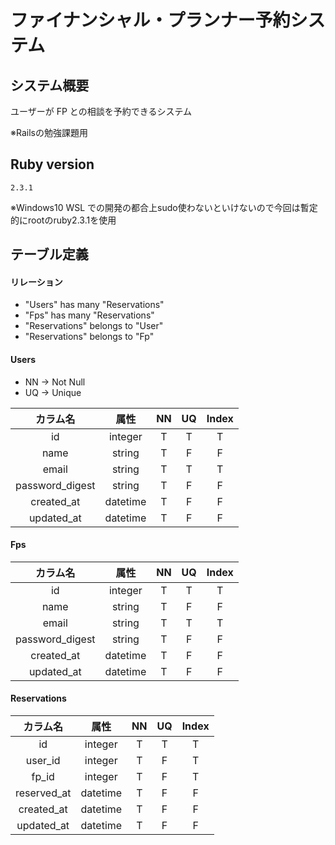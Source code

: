 # ファイナンシャル・プランナー予約システム
## システム概要
ユーザーが FP との相談を予約できるシステム

※Railsの勉強課題用

## Ruby version

`2.3.1`

※Windows10 WSL での開発の都合上sudo使わないといけないので今回は暫定的にrootのruby2.3.1を使用

## テーブル定義

#### リレーション
* "Users" has many "Reservations"
* "Fps" has many "Reservations"
* "Reservations" belongs to "User"
* "Reservations" belongs to "Fp"

#### Users
* NN -> Not Null
* UQ -> Unique

|カラム名|属性|NN|UQ|Index|
|:--:|:--:|:--:|:--:|:--:|
|id|integer|T|T|T|
|name|string|T|F|F|
|email|string|T|T|T|
|password_digest|string|T|F|F|
|created_at|datetime|T|F|F|
|updated_at|datetime|T|F|F|

#### Fps

|カラム名|属性|NN|UQ|Index|
|:--:|:--:|:--:|:--:|:--:|
|id|integer|T|T|T|
|name|string|T|F|F|
|email|string|T|T|T|
|password_digest|string|T|F|F|
|created_at|datetime|T|F|F|
|updated_at|datetime|T|F|F|

#### Reservations

|カラム名|属性|NN|UQ|Index|
|:--:|:--:|:--:|:--:|:--:|
|id|integer|T|T|T|
|user_id|integer|T|F|T|
|fp_id|integer|T|F|T|
|reserved_at|datetime|T|F|F|
|created_at|datetime|T|F|F|
|updated_at|datetime|T|F|F|
